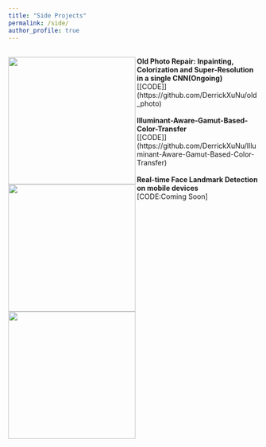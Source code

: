 ```yaml
---
title: "Side Projects"
permalink: /side/
author_profile: true
---
```

<br>
<img align="left" width="256" height="256" src="https://derrickxunu.github.io/files/OLD_PHOTO.PNG">
<b>Old Photo Repair: Inpainting, Colorization and Super-Resolution in a single CNN(Ongoing)</b> <br> 
[[CODE]](https://github.com/DerrickXuNu/old_photo) <br>


<br>
<img align="left" width="256" height="256" src="https://derrickxunu.github.io/files/COLOR20.PNG">
<b>Illuminant-Aware-Gamut-Based-Color-Transfer</b> <br> 
[[CODE]](https://github.com/DerrickXuNu/Illuminant-Aware-Gamut-Based-Color-Transfer) <br>

<br>
<img align="left" width="256" height="256" src="https://derrickxunu.github.io/files/fd.gif">
<b>Real-time Face Landmark Detection on mobile devices</b> <br> 
[CODE:Coming Soon] <br>